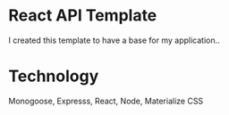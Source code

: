 # React API Template

I created this template to have a base for my application..

# Technology 

Monogoose, Expresss, React, Node, Materialize CSS